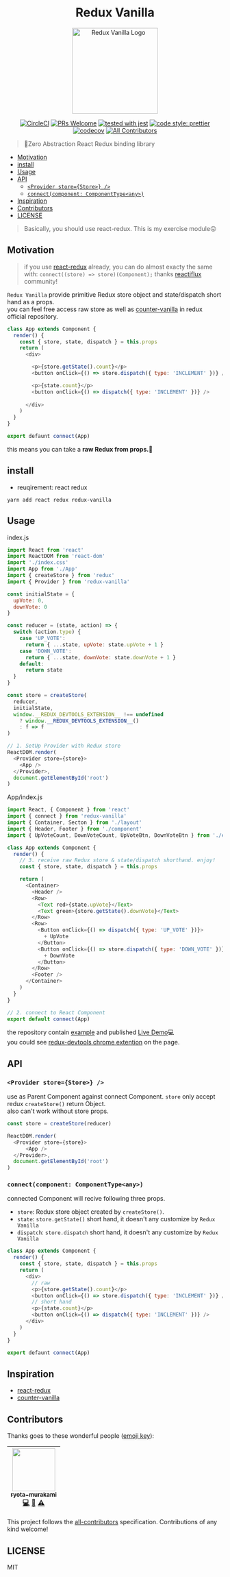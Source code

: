 <h1 align="center">Redux Vanilla</h1>

<p align="center">
  <img src="https://github.com/ryota-murakami/redux-vanilla/blob/master/logo.png" alt="Redux Vanilla Logo" width="200">
</p>

<p align="center">
<a href="https://circleci.com/gh/ryota-murakami/redux-vanilla" rel="nofollow"><img src="https://camo.githubusercontent.com/959670902fe42ffc7a987e5988407d2db8e58ec3/68747470733a2f2f636972636c6563692e636f6d2f67682f72796f74612d6d7572616b616d692f72656475782d76616e696c6c612e7376673f7374796c653d737667" alt="CircleCI" data-canonical-src="https://circleci.com/gh/ryota-murakami/redux-vanilla.svg?style=svg" style="max-width:100%;"></a>
<a href="http://makeapullrequest.com" rel="nofollow"><img src="https://camo.githubusercontent.com/a34cfbf37ba6848362bf2bee0f3915c2e38b1cc1/68747470733a2f2f696d672e736869656c64732e696f2f62616467652f5052732d77656c636f6d652d627269676874677265656e2e7376673f7374796c653d666c61742d737175617265" alt="PRs Welcome" data-canonical-src="https://img.shields.io/badge/PRs-welcome-brightgreen.svg?style=flat-square" style="max-width:100%;"></a>
<a href="https://github.com/facebook/jest"><img src="https://camo.githubusercontent.com/665df681e8f100f94bde7716561b73d1552888ca/68747470733a2f2f696d672e736869656c64732e696f2f62616467652f7465737465645f776974682d6a6573742d3939343234662e737667" alt="tested with jest" data-canonical-src="https://img.shields.io/badge/tested_with-jest-99424f.svg" style="max-width:100%;"></a>
<a href="https://github.com/prettier/prettier"><img src="https://camo.githubusercontent.com/c83b8df34339bd302b7fd3fbb631f99ba25f87f8/68747470733a2f2f696d672e736869656c64732e696f2f62616467652f636f64655f7374796c652d70726574746965722d6666363962342e737667" alt="code style: prettier" data-canonical-src="https://img.shields.io/badge/code_style-prettier-ff69b4.svg" style="max-width:100%;"></a>
<a href="https://codecov.io/gh/ryota-murakami/redux-vanilla" rel="nofollow"><img src="https://camo.githubusercontent.com/bb5967dbca9dfe8c5148a08dadff95dd3697d5a1/68747470733a2f2f636f6465636f762e696f2f67682f72796f74612d6d7572616b616d692f72656475782d76616e696c6c612f6272616e63682f6d61737465722f67726170682f62616467652e737667" alt="codecov" data-canonical-src="https://codecov.io/gh/ryota-murakami/redux-vanilla/branch/master/graph/badge.svg" style="max-width:100%;"></a>
 <a href="/ryota-murakami/redux-vanilla/blob/master/README.md#contributors"><img src="https://camo.githubusercontent.com/5accfd193468f1ae11f72c104809e8e3125646e2/68747470733a2f2f696d672e736869656c64732e696f2f62616467652f616c6c5f636f6e7472696275746f72732d312d6f72616e67652e7376673f7374796c653d666c61742d737175617265" alt="All Contributors" data-canonical-src="https://img.shields.io/badge/all_contributors-1-orange.svg?style=flat-square" style="max-width:100%;"></a>
</p>

> :ice_cream:Zero Abstraction React Redux binding library

<!-- START doctoc generated TOC please keep comment here to allow auto update -->
<!-- DON'T EDIT THIS SECTION, INSTEAD RE-RUN doctoc TO UPDATE -->


- [Motivation](#motivation)
- [install](#install)
- [Usage](#usage)
- [API](#api)
  - [`<Provider store={Store>} />`](#provider-storestore-)
  - [`connect(component: ComponentType<any>)`](#connectcomponent-componenttypeany)
- [Inspiration](#inspiration)
- [Contributors](#contributors)
- [LICENSE](#license)

<!-- END doctoc generated TOC please keep comment here to allow auto update -->

> Basically, you should use react-redux. This is my exercise module😜

## Motivation

> if you use [react-redux](https://github.com/reactjs/react-redux) already, you can do almost exacty the same with: `connect((store) => store)(Component);` 
> thanks [reactiflux](https://www.reactiflux.com/) community!

`Redux Vanilla` provide primitive Redux store object and state/dispatch short hand as a props.  
you can feel free access raw store as well as [counter-vanilla](https://github.com/reactjs/redux/blob/master/examples/counter-vanilla/index.html) in redux official repository.

```js
class App extends Component {
  render() {
    const { store, state, dispatch } = this.props
    return (
      <div>

        <p>{store.getState().count}</p>
        <button onClick={() => store.dispatch({ type: 'INCLEMENT' })} />

        <p>{state.count}</p>
        <button onClick={() => dispatch({ type: 'INCLEMENT' })} />
        
      </div>
    )
  }
}

export defaunt connect(App)
```

this means you can take a **raw Redux from props.**:tada:

## install
- reuqirement: react redux
```
yarn add react redux redux-vanilla
```

## Usage

index.js
```js
import React from 'react'
import ReactDOM from 'react-dom'
import './index.css'
import App from './App'
import { createStore } from 'redux'
import { Provider } from 'redux-vanilla'

const initialState = {
  upVote: 0,
  downVote: 0
}

const reducer = (state, action) => {
  switch (action.type) {
    case 'UP_VOTE':
      return { ...state, upVote: state.upVote + 1 }
    case 'DOWN_VOTE':
      return { ...state, downVote: state.downVote + 1 }
    default:
      return state
  }
}

const store = createStore(
  reducer,
  initialState,
  window.__REDUX_DEVTOOLS_EXTENSION__ !== undefined
    ? window.__REDUX_DEVTOOLS_EXTENSION__()
    : f => f
)

// 1. SetUp Provider with Redux store
ReactDOM.render(
  <Provider store={store}>
    <App />
  </Provider>,
  document.getElementById('root')
)
```

App/index.js
```js
import React, { Component } from 'react'
import { connect } from 'redux-vanilla'
import { Container, Secton } from './layout'
import { Header, Footer } from './component'
import { UpVoteCount, DownVoteCount, UpVoteBtn, DownVoteBtn } from './element'

class App extends Component {
  render() {
    // 3. receive raw Redux store & state/dispatch shorthand. enjoy!
    const { store, state, dispatch } = this.props

    return (
      <Container>
        <Header />
        <Row>
          <Text red>{state.upVote}</Text>
          <Text green>{store.getState().downVote}</Text>
        </Row>
        <Row>
          <Button onClick={() => dispatch({ type: 'UP_VOTE' })}>
            + UpVote
          </Button>
          <Button onClick={() => store.dispatch({ type: 'DOWN_VOTE' })}>
            + DownVote
          </Button>
        </Row>
        <Footer />
      </Container>
    )
  }
}

// 2. connect to React Component
export default connect(App)
```

the repository contain [example](https://github.com/ryota-murakami/redux-vanilla/tree/master/example) and published [Live Demo](https://master--frosty-jennings-c285b3.netlify.com/):computer:  
you could see [redux-devtools chrome extention](https://chrome.google.com/webstore/detail/redux-devtools/lmhkpmbekcpmknklioeibfkpmmfibljd?hl=ja) on the page.

## API

### `<Provider store={Store>} />`

use as Parent Component against connect Component.
`store` only accept redux `createStore()` return Object.  
also can't work without store props.

```js
const store = createStore(reducer)

ReactDOM.render(
  <Provider store={store}>
      <App />
  </Provider>,
  document.getElementById('root')
)
```

### `connect(component: ComponentType<any>)`

connected Component will recive following three props.

- `store`: Redux store object created by `createStore()`.
- `state`: `store.getState()` short hand, it doesn't any customize by `Redux Vanilla`
- `dispatch`: `store.dispatch` short hand, it doesn't any customize by `Redux Vanilla`

```js
class App extends Component {
  render() {
    const { store, state, dispatch } = this.props
    return (
      <div>
        // raw
        <p>{store.getState().count}</p>
        <button onClick={() => store.dispatch({ type: 'INCLEMENT' })} />
        // short hand
        <p>{state.count}</p>
        <button onClick={() => dispatch({ type: 'INCLEMENT' })} />
      </div>
    )
  }
}

export defaunt connect(App)
```

## Inspiration
- [react-redux](https://github.com/reactjs/react-redux)
- [counter-vanilla](https://github.com/reactjs/redux/blob/master/examples/counter-vanilla/index.html)

## Contributors

Thanks goes to these wonderful people ([emoji key](https://github.com/kentcdodds/all-contributors#emoji-key)):

<!-- ALL-CONTRIBUTORS-LIST:START - Do not remove or modify this section -->
<!-- prettier-ignore -->
| [<img src="https://avatars1.githubusercontent.com/u/5501268?s=400&u=7bf6b1580b95930980af2588ef0057f3e9ec1ff8&v=4" width="100px;"/><br /><sub><b>ryota-murakami</b></sub>](http://ryota-murakami.github.io/)<br />[💻](https://github.com/ryota-murakami/redux-vanilla/ryota-murakami/redux-vanilla/commits?author=ryota-murakami "Code") [📖](https://github.com/ryota-murakami/redux-vanilla/ryota-murakami/redux-vanilla/commits?author=ryota-murakami "Documentation") [⚠️](https://github.com/ryota-murakami/redux-vanilla/ryota-murakami/redux-vanilla/commits?author=ryota-murakami "Tests") |
| :---: |
<!-- ALL-CONTRIBUTORS-LIST:END -->

This project follows the [all-contributors](https://github.com/kentcdodds/all-contributors) specification. Contributions of any kind welcome!

## LICENSE
MIT
